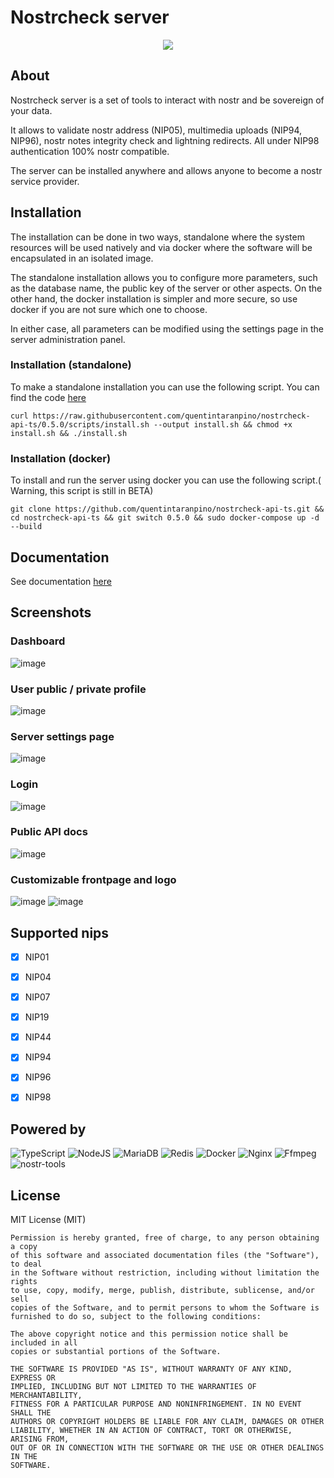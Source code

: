 # Nostrcheck server
<p align="center">
<img src= "https://github.com/quentintaranpino/nostrcheck-api-ts/assets/125748180/b4a7a4c3-938f-4f60-af81-3af4e5178ec4">
</p>

## About
Nostrcheck server is a set of tools to interact with nostr and be sovereign of your data. 

It allows to validate nostr address (NIP05), multimedia uploads (NIP94, NIP96), nostr notes integrity check and lightning redirects. All under NIP98 authentication 100% nostr compatible.

The server can be installed anywhere and allows anyone to become a nostr service provider. 

## Installation
The installation can be done in two ways, standalone where the system resources will be used natively and via docker where the software will be encapsulated in an isolated image. 

The standalone installation allows you to configure more parameters, such as the database name, the public key of the server or other aspects. On the other hand, the docker installation is simpler and more secure, so use docker if you are not sure which one to choose.

In either case, all parameters can be modified using the settings page in the server administration panel.

### Installation (standalone)

To make a standalone installation you can use the following script. You can find the code [here](https://github.com/quentintaranpino/nostrcheck-api-ts/blob/main/scripts/install.sh)

```
curl https://raw.githubusercontent.com/quentintaranpino/nostrcheck-api-ts/0.5.0/scripts/install.sh --output install.sh && chmod +x install.sh && ./install.sh
```

### Installation (docker) 

To install and run the server using docker you can use the following script.( Warning, this script is still in BETA)

```
git clone https://github.com/quentintaranpino/nostrcheck-api-ts.git && cd nostrcheck-api-ts && git switch 0.5.0 && sudo docker-compose up -d --build

```

## Documentation

See documentation [here](https://github.com/quentintaranpino/nostrcheck-api-ts/blob/0.5.0/DOCS.md)

## Screenshots
### Dashboard
![image](https://github.com/quentintaranpino/nostrcheck-api-ts/assets/125748180/f9f4ab55-3560-49c2-b437-c90079b7a66c)
### User public / private profile
![image](https://github.com/quentintaranpino/nostrcheck-api-ts/assets/125748180/3b2507d7-5ba1-4d09-8cb1-06aa6298d681)

### Server settings page
![image](https://github.com/quentintaranpino/nostrcheck-api-ts/assets/125748180/89127444-fba3-4ce9-860c-d221989b011b)

### Login 
![image](https://github.com/quentintaranpino/nostrcheck-api-ts/assets/125748180/507ff222-6272-4c33-8144-10ca3264b778)

### Public API docs
![image](https://github.com/quentintaranpino/nostrcheck-api-ts/assets/125748180/6c6f9976-fccc-40fb-a63c-5f9dd507faf0)

### Customizable frontpage and logo
![image](https://github.com/quentintaranpino/nostrcheck-api-ts/assets/125748180/9de9cfc6-52d1-4056-b781-0c7b6278cbb8)
![image](https://github.com/quentintaranpino/nostrcheck-api-ts/assets/125748180/6299137f-e862-4854-bfe0-f793ef0417e6)

## Supported nips

- [x] NIP01
- [x] NIP04
- [x] NIP07
- [x] NIP19
- [x] NIP44
- [x] NIP94
- [x] NIP96
- [x] NIP98


## Powered by
![TypeScript](https://img.shields.io/badge/typescript-%23007ACC.svg?style=for-the-badge&logo=typescript&logoColor=white) ![NodeJS](https://img.shields.io/badge/node.js-6DA55F?style=for-the-badge&logo=node.js&logoColor=white) ![MariaDB](https://img.shields.io/badge/MariaDB-003545?style=for-the-badge&logo=mariadb&logoColor=white) ![Redis](https://img.shields.io/badge/redis-%23DD0031.svg?style=for-the-badge&logo=redis&logoColor=white) ![Docker](https://img.shields.io/badge/docker-%230db7ed.svg?style=for-the-badge&logo=docker&logoColor=white) ![Nginx](https://img.shields.io/badge/nginx-%23009639.svg?style=for-the-badge&logo=nginx&logoColor=white) ![Ffmpeg](https://img.shields.io/badge/ffmpeg-74aa9c?style=for-the-badge&logo=ffmpeg&logoColor=white&logoWidth=25) ![nostr-tools](https://img.shields.io/badge/nostr%7Ctools-9932cc?style=for-the-badge&logo=toml&logoColor=white)

## License

MIT License (MIT)

```
Permission is hereby granted, free of charge, to any person obtaining a copy
of this software and associated documentation files (the "Software"), to deal
in the Software without restriction, including without limitation the rights
to use, copy, modify, merge, publish, distribute, sublicense, and/or sell
copies of the Software, and to permit persons to whom the Software is
furnished to do so, subject to the following conditions:

The above copyright notice and this permission notice shall be included in all
copies or substantial portions of the Software.

THE SOFTWARE IS PROVIDED "AS IS", WITHOUT WARRANTY OF ANY KIND, EXPRESS OR
IMPLIED, INCLUDING BUT NOT LIMITED TO THE WARRANTIES OF MERCHANTABILITY,
FITNESS FOR A PARTICULAR PURPOSE AND NONINFRINGEMENT. IN NO EVENT SHALL THE
AUTHORS OR COPYRIGHT HOLDERS BE LIABLE FOR ANY CLAIM, DAMAGES OR OTHER
LIABILITY, WHETHER IN AN ACTION OF CONTRACT, TORT OR OTHERWISE, ARISING FROM,
OUT OF OR IN CONNECTION WITH THE SOFTWARE OR THE USE OR OTHER DEALINGS IN THE
SOFTWARE.

```
